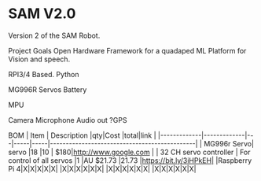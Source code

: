 # SAM V2.0

Version 2 of the SAM Robot.

Project Goals
Open Hardware Framework for a quadaped
ML Platform for Vision and speech.

RPI3/4 Based. Python

MG996R Servos
Battery

MPU

Camera
Microphone
Audio out
?GPS

BOM
| Item        | Description |qty|Cost |total|link                                               |
|-------------|-------------|---|-----|-----|----------------------------------------------|
| MG996r Servo| servo       |18 |10   | $180|http://www.google.com                              |
| 32 CH servo controller   | For control of all servos        |1 |AU $21.73  |21.73 |https://bit.ly/3iHPkEH|
|Raspberry Pi 4|X|X|X|X|X|
|X|X|X|X|X|X|
|X|X|X|X|X|X|
|X|X|X|X|X|X|
